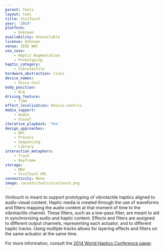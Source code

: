```yaml
---
parent: Tools
layout: tool
title: ViviTouch
year: '2014'
platform:
    - Unknown
availability: Unavailable
license: Unknown
venue: IEEE WHC
use_case:
    - Haptic Augmentation
    - Prototyping
haptic_category:
    - Vibrotactile
hardware_abstraction: Class
device_names:
    - Voice Coil
body_position:
    - N/A
driving_feature:
    - Time
effect_localization: Device-centric
media_support:
    - Audio
    - Visual
iterative_playback: 'Yes'
design_approaches:
    - DPC
    - Process
    - Sequencing
    - Library
interaction_metaphors:
    - Track
    - Keyframe
storage:
    - MKV
    - ViviTouch XML
connectivity: None
image: /assets/tools/vivitouch.png
---
```

Vivitouch is meant to support prototyping of vibrotactile haptics aligned to audio-visual content.
Haptic media is created through the use of waveforms and filters mapping the audio content at that moment of time to the vibrotactile channel.
These filters, such as a low-pass filter, are meant to aid in synchronizing audio and haptic content.
Effects and filters are assigned to different output channels, representing each actuator, and to different haptic tracks.
Using multiple tracks allows for layering effects and filters on the same actuator at the same time.

For more information, consult the [2014 World Haptics Conference paper](https://doi.org/10.1109/HAPTICS.2014.6775509).
